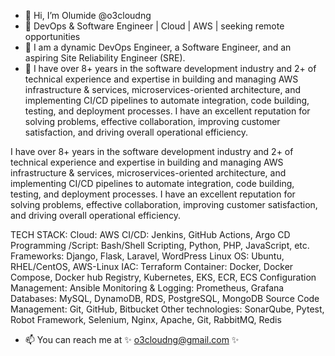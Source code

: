 - 👋 Hi, I’m Olumide @o3cloudng
- 👀 DevOps & Software Engineer | Cloud | AWS | seeking remote opportunities
- 🌱 I am a dynamic DevOps Engineer, a Software Engineer, and an aspiring Site Reliability Engineer (SRE).
- 💞️ I have over 8+ years in the software development industry and 2+ of technical experience and expertise in building and managing AWS infrastructure & services, microservices-oriented architecture, and implementing CI/CD pipelines to automate integration, code building, testing, and deployment processes. I have an excellent reputation for solving problems, effective collaboration, improving customer satisfaction, and driving overall operational efficiency.

I have over 8+ years in the software development industry and 2+ of technical experience and expertise in building and managing AWS infrastructure & services, microservices-oriented architecture, and implementing CI/CD pipelines to automate integration, code building, testing, and deployment processes. I have an excellent reputation for solving problems, effective collaboration, improving customer satisfaction, and driving overall operational efficiency.

TECH STACK:
Cloud: AWS
CI/CD: Jenkins, GitHub Actions, Argo CD
Programming /Script: Bash/Shell Scripting, Python, PHP, JavaScript, etc.
Frameworks: Django, Flask, Laravel, WordPress
Linux OS: Ubuntu, RHEL/CentOS, AWS-Linux
IAC: Terraform
Container: Docker, Docker Compose, Docker hub Registry, Kubernetes, EKS, ECR, ECS
Configuration Management: Ansible
Monitoring & Logging: Prometheus, Grafana
Databases: MySQL, DynamoDB, RDS, PostgreSQL, MongoDB
Source Code Management: Git, GitHub, Bitbucket
Other technologies: SonarQube, Pytest, Robot Framework, Selenium, Nginx, Apache, Git, RabbitMQ, Redis



- 📫 You can reach me at ✨ o3cloudng@gmail.com ✨ 


<!---
o3cloudng/o3cloudng is a ✨ special ✨ repository because its `README.md` (this file) appears on your GitHub profile.
You can click the Preview link to take a look at your changes.
--->
